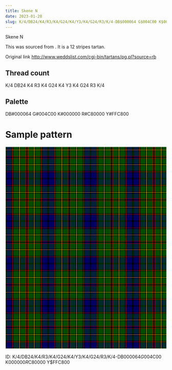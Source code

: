 ```yaml
---
title: Skene N
date: 2023-01-28
slug: K/4/DB24/K4/R3/K4/G24/K4/Y3/K4/G24/R3/K/4-DB$000064 G$004C00 K$000000 R$C80000 Y$FFC800
---
```

Skene N

This was sourced from <no value>.  It is a 12 stripes tartan.

Original link http://www.weddslist.com/cgi-bin/tartans/pg.pl?source=rb

## Thread count
K/4 DB24 K4 R3 K4 G24 K4 Y3 K4 G24 R3 K/4

## Palette
DB#000064 G#004C00 K#000000 R#C80000 Y#FFC800

# Sample pattern

![Tartan detail](tartan.png "K/4 DB24 K4 R3 K4 G24 K4 Y3 K4 G24 R3 K/4 tartan")

ID: K/4/DB24/K4/R3/K4/G24/K4/Y3/K4/G24/R3/K/4-DB$000064 G$004C00 K$000000 R$C80000 Y$FFC800